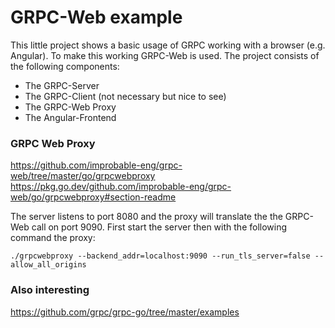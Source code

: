 # GRPC-Web example

This little project shows a basic usage of GRPC working with a browser (e.g. Angular). To make this working GRPC-Web is used.
The project consists of the following components:
- The GRPC-Server
- The GRPC-Client (not necessary but nice to see)
- The GRPC-Web Proxy
- The Angular-Frontend

### GRPC Web Proxy

https://github.com/improbable-eng/grpc-web/tree/master/go/grpcwebproxy
https://pkg.go.dev/github.com/improbable-eng/grpc-web/go/grpcwebproxy#section-readme

The server listens to port 8080 and the proxy will translate the the GRPC-Web call on port 9090. First start the server then with the following command the proxy:  

    ./grpcwebproxy --backend_addr=localhost:9090 --run_tls_server=false --allow_all_origins

### Also interesting

https://github.com/grpc/grpc-go/tree/master/examples
